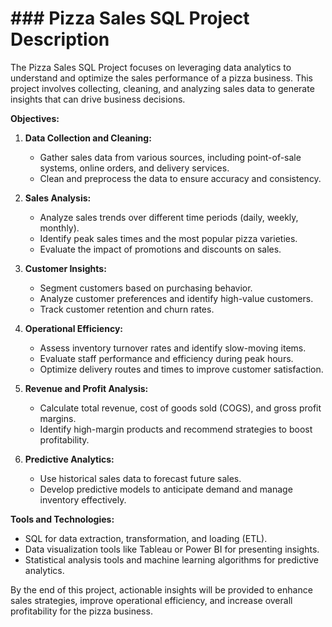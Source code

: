 # ### Pizza Sales SQL Project Description

The Pizza Sales SQL Project focuses on leveraging data analytics to understand and optimize the sales performance of a pizza business. This project involves collecting, cleaning, and analyzing sales data to generate insights that can drive business decisions.

**Objectives:**

1. **Data Collection and Cleaning:**
   - Gather sales data from various sources, including point-of-sale systems, online orders, and delivery services.
   - Clean and preprocess the data to ensure accuracy and consistency.

2. **Sales Analysis:**
   - Analyze sales trends over different time periods (daily, weekly, monthly).
   - Identify peak sales times and the most popular pizza varieties.
   - Evaluate the impact of promotions and discounts on sales.

3. **Customer Insights:**
   - Segment customers based on purchasing behavior.
   - Analyze customer preferences and identify high-value customers.
   - Track customer retention and churn rates.

4. **Operational Efficiency:**
   - Assess inventory turnover rates and identify slow-moving items.
   - Evaluate staff performance and efficiency during peak hours.
   - Optimize delivery routes and times to improve customer satisfaction.

5. **Revenue and Profit Analysis:**
   - Calculate total revenue, cost of goods sold (COGS), and gross profit margins.
   - Identify high-margin products and recommend strategies to boost profitability.

6. **Predictive Analytics:**
   - Use historical sales data to forecast future sales.
   - Develop predictive models to anticipate demand and manage inventory effectively.

**Tools and Technologies:**
- SQL for data extraction, transformation, and loading (ETL).
- Data visualization tools like Tableau or Power BI for presenting insights.
- Statistical analysis tools and machine learning algorithms for predictive analytics.

By the end of this project, actionable insights will be provided to enhance sales strategies, improve operational efficiency, and increase overall profitability for the pizza business.
